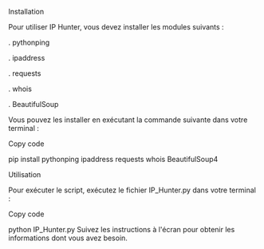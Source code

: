 Installation

Pour utiliser IP Hunter, vous devez installer les modules suivants :

  . pythonping

  . ipaddress

  . requests

  . whois

  . BeautifulSoup

Vous pouvez les installer en exécutant la commande suivante dans votre terminal :

Copy code

pip install pythonping ipaddress requests whois BeautifulSoup4

Utilisation

Pour exécuter le script, exécutez le fichier IP_Hunter.py dans votre terminal :

Copy code

python IP_Hunter.py
Suivez les instructions à l'écran pour obtenir les informations dont vous avez besoin.
